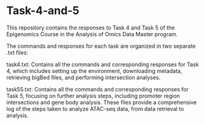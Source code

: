 # Task-4-and-5
This repository contains the responses to Task 4 and Task 5 of the Epigenomics Course in the Analysis of Omics Data Master program.

The commands and responses for each task are organized in two separate .txt files:

task4.txt: Contains all the commands and corresponding responses for Task 4, which includes setting up the environment, downloading metadata, retrieving bigBed files, and performing intersection analyses.

task55.txt: Contains all the commands and corresponding responses for Task 5, focusing on further analysis steps, including promoter region intersections and gene body analysis.
These files provide a comprehensive log of the steps taken to analyze ATAC-seq data, from data retrieval to analysis.

